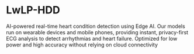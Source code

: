 # LwLP-HDD
AI-powered real-time heart condition detection using Edge AI. Our models run on wearable devices and mobile phones, providing instant, privacy-first ECG analysis to detect arrhythmias and heart failure. Optimized for low power and high accuracy without relying on cloud connectivity
